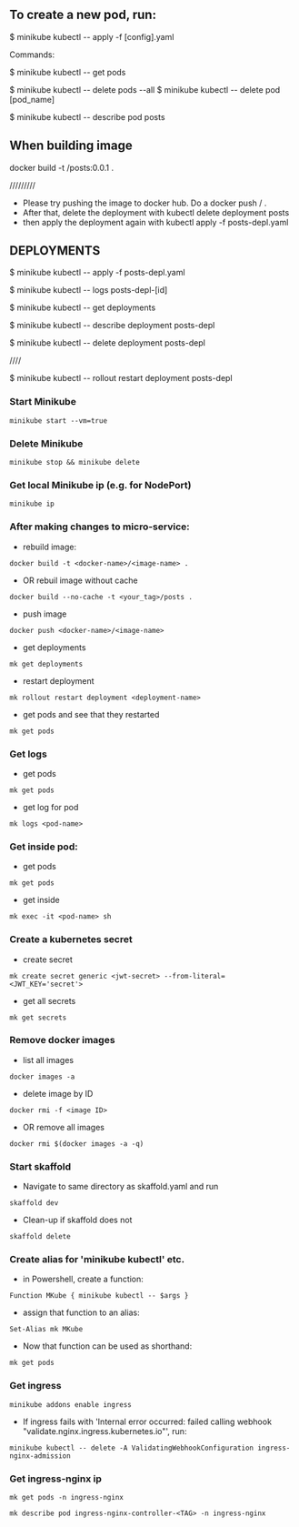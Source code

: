 ## To create a new pod, run:

\$ minikube kubectl -- apply -f [config].yaml

Commands:

\$ minikube kubectl -- get pods

\$ minikube kubectl -- delete pods --all
\$ minikube kubectl -- delete pod [pod_name]

\$ minikube kubectl -- describe pod posts

## When building image

docker build -t <docker-name>/posts:0.0.1 .

/////////

- Please try pushing the image to docker hub. Do a docker push <yourdockerid>/<imagename> .
- After that, delete the deployment with kubectl delete deployment posts
- then apply the deployment again with kubectl apply -f posts-depl.yaml

## DEPLOYMENTS

\$ minikube kubectl -- apply -f posts-depl.yaml

\$ minikube kubectl -- logs posts-depl-[id]

\$ minikube kubectl -- get deployments

\$ minikube kubectl -- describe deployment posts-depl

\$ minikube kubectl -- delete deployment posts-depl

////

\$ minikube kubectl -- rollout restart deployment posts-depl

### Start Minikube

`minikube start --vm=true`

### Delete Minikube

`minikube stop && minikube delete`

### Get local Minikube ip (e.g. for NodePort)

`minikube ip`

### After making changes to micro-service:

- rebuild image:

`docker build -t <docker-name>/<image-name> .`

- OR rebuil image without cache

`docker build --no-cache -t <your_tag>/posts . `

- push image

`docker push <docker-name>/<image-name>`

- get deployments

`mk get deployments`

- restart deployment

`mk rollout restart deployment <deployment-name>`

- get pods and see that they restarted

`mk get pods`

### Get logs

- get pods

`mk get pods`

- get log for pod

`mk logs <pod-name>`

### Get inside pod:

- get pods

`mk get pods`

- get inside

`mk exec -it <pod-name> sh`

### Create a kubernetes secret

- create secret

`mk create secret generic <jwt-secret> --from-literal=<JWT_KEY='secret'>`

- get all secrets

`mk get secrets`

### Remove docker images

- list all images

`docker images -a`

- delete image by ID

`docker rmi -f <image ID>`

- OR remove all images

`docker rmi $(docker images -a -q)`

### Start skaffold

- Navigate to same directory as skaffold.yaml and run

`skaffold dev`

- Clean-up if skaffold does not

`skaffold delete`

### Create alias for 'minikube kubectl' etc.

- in Powershell, create a function:

`Function MKube { minikube kubectl -- $args }`

- assign that function to an alias:

`Set-Alias mk MKube`

- Now that function can be used as shorthand:

`mk get pods`

### Get ingress

`minikube addons enable ingress`

- If ingress fails with 'Internal error occurred: failed calling webhook "validate.nginx.ingress.kubernetes.io"', run:

`minikube kubectl -- delete -A ValidatingWebhookConfiguration ingress-nginx-admission`

### Get ingress-nginx ip

`mk get pods -n ingress-nginx`

`mk describe pod ingress-nginx-controller-<TAG> -n ingress-nginx`
